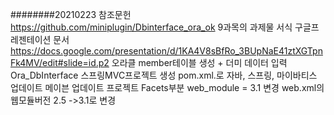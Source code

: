 ########20210223
참조문헌
https://github.com/miniplugin/Dbinterface_ora_ok
9과목의 과제물 서식 구글프레젠테이션 문서
https://docs.google.com/presentation/d/1KA4V8sBfRo_3BUpNaE41ztXGTpnFk4MV/edit#slide=id.p2
오라클 member테이블 생성 + 더미 데이터 입력
Ora_DbInterface
스프링MVC프로젝트 생성
pom.xml.로 자바, 스프링, 마이바티스 업데이트 
메이븐 업데이트
프로젝트 Facets부분 web_module = 3.1 변경
web.xml의 웹모듈버전 2.5 ->3.1로 변경